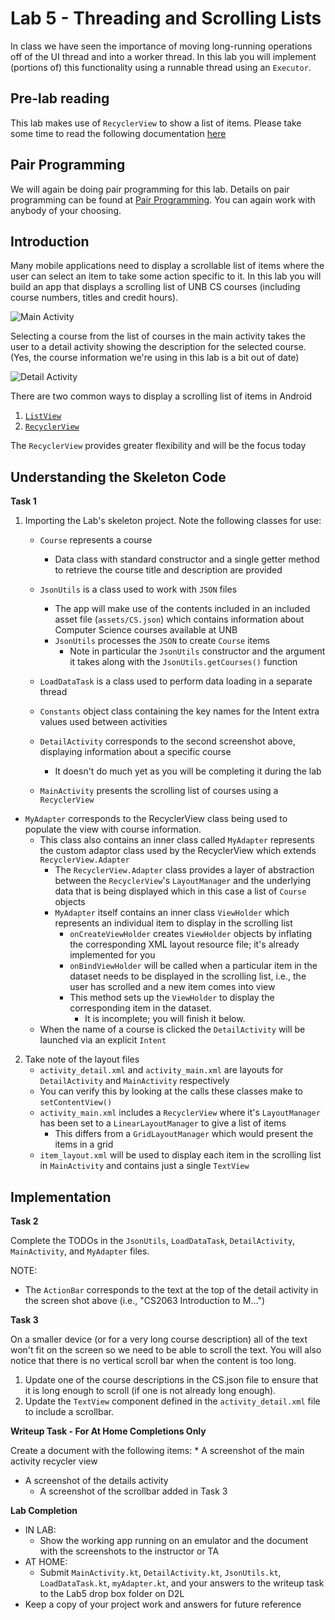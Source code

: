 # Lab 5 - Threading and Scrolling Lists

In class we have seen the importance of moving long-running operations off of the UI thread and into a worker thread. In this lab you will implement (portions of) this functionality using a runnable thread using an `Executor`.

## Pre-lab reading

This lab makes use of `RecyclerView` to show a list of items.  Please take some time to read the following documentation [here](https://developer.android.com/guide/topics/ui/layout/recyclerview.html)

## Pair Programming

We will again be doing pair programming for this lab.  Details on pair programming can be found at [Pair Programming](../docs/PAIR_PROGRAMMING.md).  You can again work with anybody of your choosing.


## Introduction

Many mobile applications need to display a scrollable list of items where the user can select an item to take some action specific to it. In this lab you will build an app that displays a scrolling list of UNB CS courses (including course numbers, titles and credit hours).

![Main Activity](https://i.imgur.com/8vQZmXf.png?1)

Selecting a course from the list of courses in the main activity takes the user to a detail activity showing the description for the selected course. (Yes, the course information we're using in this lab is a bit out of date)

![Detail Activity](https://i.imgur.com/qaqnSXb.png?1)

There are two common ways to display a scrolling list of items in Android
1. [`ListView`](https://developer.android.com/guide/topics/ui/layout/listview.html)
2. [`RecyclerView`](https://developer.android.com/guide/topics/ui/layout/recyclerview.html)

The `RecyclerView` provides greater flexibility and will be the focus today

## Understanding the Skeleton Code

**Task 1**

1. Importing the Lab's skeleton project.  Note the following classes for use:
    * `Course` represents a course
      * Data class with standard constructor and a single getter method to retrieve the course title and description are provided

    * `JsonUtils` is a class used to work with ```JSON``` files
      * The app will make use of the contents included in an included asset file (```assets/CS.json```) which contains information about Computer Science courses available at UNB
      * ```JsonUtils``` processes the ```JSON``` to create ```Course``` items
        * Note in particular the ```JsonUtils``` constructor and the argument it takes along with the  ```JsonUtils.getCourses()``` function

    * `LoadDataTask` is a class used to perform data loading in a separate thread
  
    * `Constants` object class containing the key names for the Intent extra values used between activities
  
    * `DetailActivity` corresponds to the second screenshot above, displaying information about a specific course
      * It doesn't do much yet as you will be completing it during the lab

    * `MainActivity` presents the scrolling list of courses using a `RecyclerView`

  * `MyAdapter` corresponds to the RecyclerView class being used to populate the view with course information.
    * This class also contains an inner class called `MyAdapter` represents the custom adaptor class used by the RecyclerView which extends `RecyclerView.Adapter`
      * The `RecyclerView.Adapter` class provides a layer of abstraction between the `RecyclerView`'s `LayoutManager` and the underlying data that is being displayed which in this case a list of `Course` objects
      * `MyAdapter` itself contains an inner class `ViewHolder` which represents an individual item to display in the scrolling list
        * `onCreateViewHolder` creates `ViewHolder` objects by inflating the corresponding XML layout resource file; it's already implemented for you
        * `onBindViewHolder` will be called when a particular item in the dataset needs to be displayed in the scrolling list, i.e., the user has scrolled and a new item comes into view
        * This method sets up the `ViewHolder` to display the corresponding item in the dataset.
          * It is incomplete; you will finish it below.
    * When the name of a course is clicked the `DetailActivity` will be launched via an explicit `Intent`


2. Take note of the layout files  
    * `activity_detail.xml` and `activity_main.xml` are layouts for `DetailActivity` and `MainActivity` respectively
    * You can verify this by looking at the calls these classes make to `setContentView()`
    * `activity_main.xml` includes a `RecyclerView` where it's `LayoutManager` has been set to a `LinearLayoutManager` to give a list of items
      * This differs from a `GridLayoutManager` which would present the items in a grid
    * `item_layout.xml` will be used to display each item in the scrolling list in `MainActivity` and contains just a single `TextView`

## Implementation

**Task 2**

Complete the TODOs in the `JsonUtils`, `LoadDataTask`, `DetailActivity`, `MainActivity`, and `MyAdapter` files.

NOTE:
* The `ActionBar` corresponds to the text at the top of the detail activity in the screen shot above (i.e., "CS2063 Introduction to M...")

**Task 3**

On a smaller device (or for a very long course description) all of the text won't fit on the screen so we need to be able to scroll the text. You will also notice that there is no vertical scroll bar when the content is too long.

1. Update one of the course descriptions in the CS.json file to ensure that it is long enough to scroll (if one is not already long enough).
2. Update the `TextView` component defined in the `activity_detail.xml` file to include a scrollbar.

**Writeup Task - For At Home Completions Only**

Create a document with the following items:
	* A screenshot of the main activity recycler view
  * A screenshot of the details activity
	* A screenshot of the scrollbar added in Task 3

**Lab Completion**

* IN LAB: 
  * Show the working app running on an emulator and the document with the screenshots to the instructor or TA
* AT HOME: 
  * Submit `MainActivity.kt`, `DetailActivity.kt`, `JsonUtils.kt`, `LoadDataTask.kt`, `myAdapter.kt`, and your answers to the writeup task to the Lab5 drop box folder on D2L 
* Keep a copy of your project work and answers for future reference
